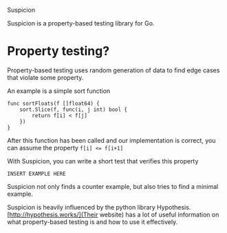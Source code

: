 Suspicion

Suspicion is a property-based testing library for Go.

Property testing?
=================

Property-based testing uses random generation of data to find edge cases that violate some property.

An example is a simple sort function

```
func sortFloats(f []float64) {
	sort.Slice(f, func(i, j int) bool {
		return f[i] < f[j]
	})
}
```

After this function has been called and our implementation is correct, you can assume the property `f[i] <= f[i+1]`

With Suspicion, you can write a short test that verifies this property

```
INSERT EXAMPLE HERE
```

Suspicion not only finds a counter example, but also tries to find a minimal example.

Suspicion is heavily influenced by the python library Hypothesis. [http://hypothesis.works/](Their website) has a lot of useful information on what property-based testing is and how to use it effectively.

